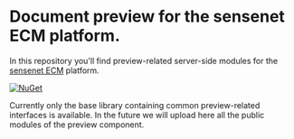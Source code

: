 # Document preview for the sensenet ECM platform.
In this repository you'll find preview-related server-side modules for the [sensenet ECM](https://github.com/SenseNet/sensenet) platform.

[![NuGet](https://img.shields.io/nuget/v/SenseNet.Preview.svg)](https://www.nuget.org/packages/SenseNet.Preview)

Currently only the base library containing common preview-related interfaces is available. In the future we will upload here all the public modules of the preview component.
